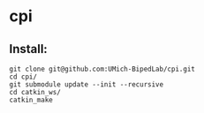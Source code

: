 # cpi

## Install:
```
git clone git@github.com:UMich-BipedLab/cpi.git
cd cpi/
git submodule update --init --recursive
cd catkin_ws/
catkin_make
```
